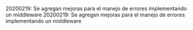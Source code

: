 ﻿
20200219: Se agregan mejoras para el manejo de errores implementando un middleware
20200219: Se agregan mejoras para el manejo de errores implementando un middleware
